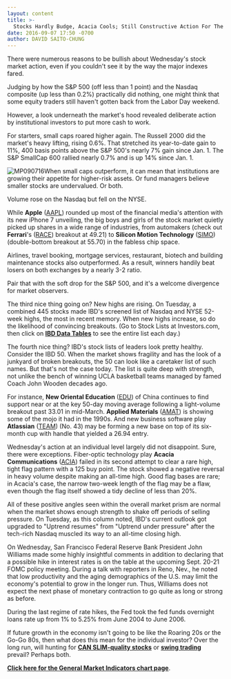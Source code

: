 ```yaml
---
layout: content
title: >-
  Stocks Hardly Budge, Acacia Cools; Still Constructive Action For The Bulls?
date: 2016-09-07 17:50 -0700
author: DAVID SAITO-CHUNG
---
```






There were numerous reasons to be bullish about Wednesday's stock market action, even if you couldn't see it by the way the major indexes fared.


Judging by how the S&P 500 (off less than 1 point) and the Nasdaq composite (up less than 0.2%) practically did nothing, one might think that some equity traders still haven't gotten back from the Labor Day weekend.


However, a look underneath the market's hood revealed deliberate action by institutional investors to put more cash to work.


For starters, small caps roared higher again. The Russell 2000 did the market's heavy lifting, rising 0.6%. That stretched its year-to-date gain to 11%, 400 basis points above the S&P 500's nearly 7% gain since Jan. 1. The S&P SmallCap 600 rallied nearly 0.7% and is up 14% since Jan. 1.


![MP090716](https://www.investors.com/wp-content/uploads/2016/09/MP090716-154x300.jpg)When small caps outperform, it can mean that institutions are growing their appetite for higher-risk assets. Or fund managers believe smaller stocks are undervalued. Or both.


Volume rose on the Nasdaq but fell on the NYSE.



While **Apple** ([AAPL](https://research.investors.com/quote.aspx?symbol=AAPL)) rounded up most of the financial media's attention with its new iPhone 7 unveiling, the big boys and girls of the stock market quietly picked up shares in a wide range of industries, from automakers (check out **Ferrari**'s ([RACE](https://research.investors.com/quote.aspx?symbol=RACE)) breakout at 49.21) to **Silicon Motion Technology** ([SIMO](https://research.investors.com/quote.aspx?symbol=SIMO)) (double-bottom breakout at 55.70) in the fabless chip space.


Airlines, travel booking, mortgage services, restaurant, biotech and building maintenance stocks also outperformed. As a result, winners handily beat losers on both exchanges by a nearly 3-2 ratio.


Pair that with the soft drop for the S&P 500, and it's a welcome divergence for market observers.


The third nice thing going on? New highs are rising. On Tuesday, a combined 445 stocks made IBD's screened list of Nasdaq and NYSE 52-week highs, the most in recent memory. When new highs increase, so do the likelihood of convincing breakouts. (Go to Stock Lists at Investors.com, then click on **[IBD Data Tables](https://www.investors.com/ibd-data-tables/)** to see the entire list each day.)


The fourth nice thing? IBD's stock lists of leaders look pretty healthy. Consider the IBD 50. When the market shows fragility and has the look of a junkyard of broken breakouts, the 50 can look like a caretaker list of such names. But that's not the case today. The list is quite deep with strength, not unlike the bench of winning UCLA basketball teams managed by famed Coach John Wooden decades ago.


For instance, **New Oriental Education** ([EDU](https://research.investors.com/quote.aspx?symbol=EDU)) of China continues to find support near or at the key 50-day moving average following a light-volume breakout past 33.01 in mid-March. **Applied Materials** ([AMAT](https://research.investors.com/quote.aspx?symbol=AMAT)) is showing some of the mojo it had in the 1990s. And new business software play **Atlassian** ([TEAM](https://research.investors.com/quote.aspx?symbol=TEAM)) (No. 43) may be forming a new base on top of its six-month cup with handle that yielded a 26.94 entry.


Wednesday's action at an individual level largely did not disappoint. Sure, there were exceptions. Fiber-optic technology play **Acacia Communications** ([ACIA](https://research.investors.com/quote.aspx?symbol=ACIA)) failed in its second attempt to clear a rare high, tight flag pattern with a 125 buy point. The stock showed a negative reversal in heavy volume despite making an all-time high. Good flag bases are rare; in Acacia's case, the narrow two-week length of the flag may be a flaw, even though the flag itself showed a tidy decline of less than 20%.


All of these positive angles seen within the overall market prism are normal when the market shows enough strength to shake off periods of selling pressure. On Tuesday, as this column noted, IBD's current outlook got upgraded to "Uptrend resumes" from "Uptrend under pressure" after the tech-rich Nasdaq muscled its way to an all-time closing high.


On Wednesday, San Francisco Federal Reserve Bank President John Williams made some highly insightful comments in addition to declaring that a possible hike in interest rates is on the table at the upcoming Sept. 20-21 FOMC policy meeting. During a talk with reporters in Reno, Nev., he noted that low productivity and the aging demographics of the U.S. may limit the economy's potential to grow in the longer run. Thus, Williams does not expect the next phase of monetary contraction to go quite as long or strong as before.


During the last regime of rate hikes, the Fed took the fed funds overnight loans rate up from 1% to 5.25% from June 2004 to June 2006.


If future growth in the economy isn't going to be like the Roaring 20s or the Go-Go 80s, then what does this mean for the individual investor? Over the long run, will hunting for **[CAN SLIM-quality stocks](http://education.investors.com/courselandingpage.aspx?id=735749)** or **[swing trading](https://swingtrader.investors.com/#/)** prevail? Perhaps both.


**[Click here for the General Market Indicators chart page](https://www.investors.com/wp-content/uploads/2016/09/IBD0709152527GMI.pdf)**.





